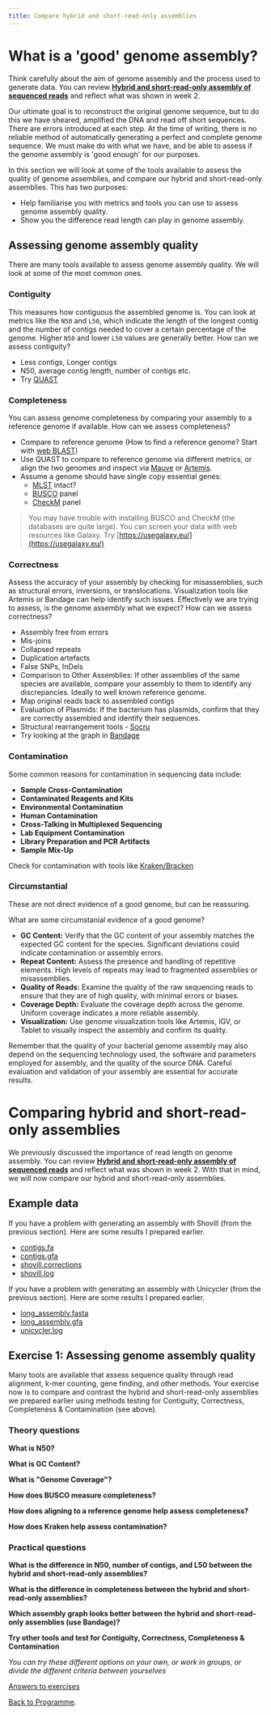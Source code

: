 ```yaml
---
title: Compare hybrid and short-read-only assemblies
---
```


# What is a 'good' genome assembly?

Think carefully about the aim of genome assembly and the process used to generate data. You can review **[Hybrid and short-read-only assembly of sequenced reads]({{site.baseurl}}/modules/sequence-analysis/genome-assembly/)** and reflect what was shown in week 2. 

Our ultimate goal is to reconstruct the original genome sequence, but to do this we have sheared, amplified the DNA and read off short sequences. There are errors introduced at each step. At the time of writing, there is no reliable method of automatically generating a perfect and complete genome sequence. We must make do with what we have, and be able to assess if the genome assembly is 'good enough' for our purposes.

In this section we will look at some of the tools available to assess the quality of genome assemblies, and compare our hybrid and short-read-only assemblies. This has two purposes:

* Help familiarise you with metrics and tools you can use to assess genome assembly quality.
* Show you the difference read length can play in genome assembly. 

## Assessing genome assembly quality

There are many tools available to assess genome assembly quality. We will look at some of the most common ones.

### Contiguity

This measures how contiguous the assembled genome is. You can look at metrics like the `N50` and `L50`, which indicate the length of the longest contig and the number of contigs needed to cover a certain percentage of the genome. Higher `N50` and lower `L50` values are generally better. How can we assess contiguity?

* Less contigs, Longer contigs
* N50, average contig length, number of contigs etc.
* Try [QUAST](https://quast.sourceforge.net/quast.html)

### Completeness
You can assess genome completeness by comparing your assembly to a reference genome if available. How can we assess completeness?

* Compare to reference genome (How to find a reference genome? Start with [web BLAST](https://blast.ncbi.nlm.nih.gov/Blast.cgi))
* Use QUAST to compare to reference genome via different metrics, or align the two genomes and inspect via [Mauve](https://darlinglab.org/mauve/mauve.html) or [Artemis](https://www.sanger.ac.uk/tool/artemis/).
* Assume a genome should have single copy essential genes:
    * [MLST](https://github.com/tseemann/mlst) intact?
    * [BUSCO](https://busco.ezlab.org/) panel
    * [CheckM](https://ecogenomics.github.io/CheckM) panel

> You may have trouble with installing BUSCO and CheckM (the databases are quite large). You can screen your data with web resources like Galaxy. Try [https://usegalaxy.eu/](https://usegalaxy.eu/)

### Correctness

Assess the accuracy of your assembly by checking for misassemblies, such as structural errors, inversions, or translocations. Visualization tools like Artemis or Bandage can help identify such issues. Effectively we are trying to assess, is the genome assembly what we expect? How can we assess correctness?

* Assembly free from errors
* Mis-joins
* Collapsed repeats
* Duplication artefacts 
* False SNPs, InDels
* Comparison to Other Assemblies: If other assemblies of the same species are available, compare your assembly to them to identify any discrepancies. Ideally to well known reference genome.
* Map original reads back to assembled contigs
* Evaluation of Plasmids: If the bacterium has plasmids, confirm that they are correctly assembled and identify their sequences.
* Structural rearrangement tools - [Socru](https://github.com/quadram-institute-bioscience/socru)
* Try looking at the graph in [Bandage](https://rrwick.github.io/Bandage/)

### Contamination 

Some common reasons for contamination in sequencing data include:

* **Sample Cross-Contamination**
* **Contaminated Reagents and Kits**
* **Environmental Contamination**
* **Human Contamination**
* **Cross-Talking in Multiplexed Sequencing**
* **Lab Equipment Contamination**
* **Library Preparation and PCR Artifacts**
* **Sample Mix-Up**

Check for contamination with tools like [Kraken/Bracken](https://ccb.jhu.edu/software/bracken/)

### Circumstantial 

These are not direct evidence of a good genome, but can be reassuring.

What are some circumstanial evidence of a good genome?

* **GC Content:** Verify that the GC content of your assembly matches the expected GC content for the species. Significant deviations could indicate contamination or assembly errors.
* **Repeat Content:** Assess the presence and handling of repetitive elements. High levels of repeats may lead to fragmented assemblies or misassemblies.
* **Quality of Reads:** Examine the quality of the raw sequencing reads to ensure that they are of high quality, with minimal errors or biases.
* **Coverage Depth:** Evaluate the coverage depth across the genome. Uniform coverage indicates a more reliable assembly.
* **Visualization:** Use genome visualization tools like Artemis, IGV, or Tablet to visually inspect the assembly and confirm its quality.

Remember that the quality of your bacterial genome assembly may also depend on the sequencing technology used, the software and parameters employed for assembly, and the quality of the source DNA. Careful evaluation and validation of your assembly are essential for accurate results.

# Comparing hybrid and short-read-only assemblies

We previously discussed the importance of read length on genome assembly. You can review **[Hybrid and short-read-only assembly of sequenced reads]({{site.baseurl}}/modules/sequence-analysis/genome-assembly/)** and reflect what was shown in week 2. With that in mind, we will now compare our hybrid and short-read-only assemblies.

## Example data

If you have a problem with generating an assembly with Shovill (from the previous section). Here are some results I prepared earlier. 

* [contigs.fa](/seq-analysis/contigs.fa)
* [contigs.gfa](/seq-analysis/contigs.gfa)
* [shovill.corrections](/seq-analysis/shovill.corrections)
* [shovill.log](/seq-analysis/shovill.log)

If you have a problem with generating an assembly with Unicycler (from the previous section). Here are some results I prepared earlier. 

* [long_assembly.fasta](/seq-analysis/long_assembly.fasta)
* [long_assembly.gfa](/seq-analysis/long_assembly.gfa)
* [unicycler.log](/seq-analysis/unicycler.log)


## Exercise 1: Assessing genome assembly quality 

Many tools are available that assess sequence quality through read alignment, k-mer counting, gene finding, and other methods. Your exercise now is to compare and contrast the hybrid and short-read-only assemblies we prepared earlier using methods testing for Contiguity, Correctness, Completeness & Contamination (see above).

### Theory questions

**What is N50?**

**What is GC Content?** 

**What is "Genome Coverage"?** 

**How does BUSCO measure completeness?** 

**How does aligning to a reference genome help assess completeness?**

**How does Kraken help assess contamination?**

### Practical questions

**What is the difference in N50, number of contigs, and L50 between the hybrid and short-read-only assemblies?**

**What is the difference in completeness between the hybrid and short-read-only assemblies?**

**Which assembly graph looks better between the hybrid and short-read-only assemblies (use Bandage)?**

**Try other tools and test for Contiguity, Correctness, Completeness & Contamination**

_You can try these different options on your own, or work in groups, or divide the different criteria between yourselves_ 

[Answers to exercises](/seq-analysis/genome-assembly-qc-answers/)


[Back to Programme]({{site.baseurl}}/modules/sequence-analysis/programme/).